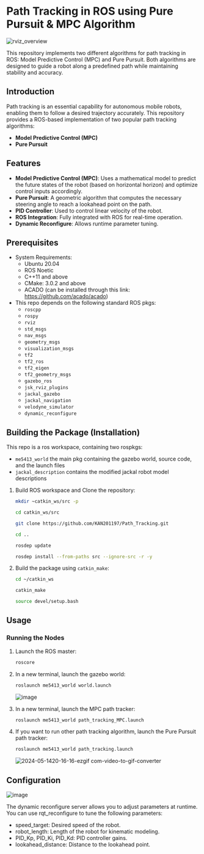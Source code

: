 # Path Tracking in ROS using Pure Pursuit & MPC Algorithm

![rviz_overview](https://github.com/KAN201197/Path_Tracking/assets/128454220/a1c0f9b5-7f51-4a2d-8e41-f76909842186)

This repository implements two different algorithms for path tracking in ROS: Model Predictive Control (MPC) and Pure Pursuit. Both algorithms are designed to guide a robot along a predefined path while maintaining stability and accuracy.

## Introduction

Path tracking is an essential capability for autonomous mobile robots, enabling them to follow a desired trajectory accurately. This repository provides a ROS-based implementation of two popular path tracking algorithms:
- **Model Predictive Control (MPC)**
- **Pure Pursuit**

## Features

- **Model Predictive Control (MPC)**: Uses a mathematical model to predict the future states of the robot (based on horizontal horizon) and optimize control inputs accordingly.
- **Pure Pursuit**: A geometric algorithm that computes the necessary steering angle to reach a lookahead point on the path.
- **PID Controller**: Used to control linear velocity of the robot.
- **ROS Integration**: Fully integrated with ROS for real-time operation.
- **Dynamic Reconfigure**: Allows runtime parameter tuning.

## Prerequisites
* System Requirements:
  * Ubuntu 20.04
  * ROS Noetic
  * C++11 and above
  * CMake: 3.0.2 and above
  * ACADO (can be installed through this link: https://github.com/acado/acado)
* This repo depends on the following standard ROS pkgs:
  * `roscpp`
  * `rospy`
  * `rviz`
  * `std_msgs`
  * `nav_msgs`
  * `geometry_msgs`
  * `visualization_msgs`
  * `tf2`
  * `tf2_ros`
  * `tf2_eigen`
  * `tf2_geometry_msgs`
  * `gazebo_ros`
  * `jsk_rviz_plugins`
  * `jackal_gazebo`
  * `jackal_navigation`
  * `velodyne_simulator`
  * `dynamic_reconfigure`

## Building the Package (Installation)

This repo is a ros workspace, containing two rospkgs:
* `me5413_world` the main pkg containing the gazebo world, source code, and the launch files
* `jackal_description` contains the modified jackal robot model descriptions

1. Build ROS workspace and Clone the repository:

    ```bash
    mkdir ~catkin_ws/src -p
    
    cd catkin_ws/src
    
    git clone https://github.com/KAN201197/Path_Tracking.git
    
    cd ..
    
    rosdep update
    
    rosdep install --from-paths src --ignore-src -r -y
    ```

2. Build the package using `catkin_make`:

    ```bash
    cd ~/catkin_ws
    
    catkin_make
    
    source devel/setup.bash
    ```

## Usage

### Running the Nodes

1. Launch the ROS master:

    ```bash
    roscore
    ```

2. In a new terminal, launch the gazebo world:
   
    ```bash
    roslaunch me5413_world world.launch
    ```
    ![image](https://github.com/KAN201197/Path_Tracking/assets/128454220/bfe37ae9-bece-4b41-ba05-9e9761253460)

4. In a new terminal, launch the MPC path tracker:

    ```bash
    roslaunch me5413_world path_tracking_MPC.launch
    ```

5. If you want to run other path tracking algorithm, launch the Pure Pursuit path tracker:

    ```bash
    roslaunch me5413_world path_tracking.launch
    ```
   ![2024-05-1420-16-16-ezgif com-video-to-gif-converter](https://github.com/KAN201197/Path_Tracking/assets/128454220/76e790c6-0883-49c9-8a6a-5b261d840b5e)

## Configuration

![image](https://github.com/KAN201197/Path_Tracking/assets/128454220/4e8e2954-4bd2-46b9-92f5-ccc425527b8f)

The dynamic reconfigure server allows you to adjust parameters at runtime. You can use rqt_reconfigure to tune the following parameters:

- speed_target: Desired speed of the robot.
- robot_length: Length of the robot for kinematic modeling.
- PID_Kp, PID_Ki, PID_Kd: PID controller gains.
- lookahead_distance: Distance to the lookahead point.
